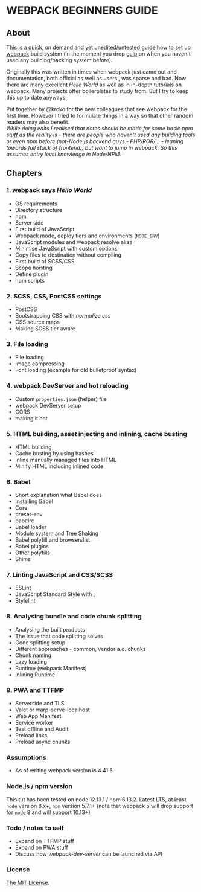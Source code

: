 # WEBPACK BEGINNERS GUIDE

## About

This is a quick, on demand and yet unedited/untested guide how to set up [webpack](https://webpack.js.org) build system (in the moment you drop [gulp](http://gulpjs.com) on when you haven't used any building/packing system before).

Originally this was written in times when webpack just came out and documentation, both official as well as users', was sparse and bad. Now there are many excellent *Hello World* as well as in in-depth tutorials on webpack. Many projects offer boilerplates to study from. But I try to keep this up to date anyways.

Put together by @kroko for the new colleagues that see webpack for the first time. However I tried to formulate things in a way so that other random readers may also benefit.  
_While doing edits I realised that notes should be made for some basic npm stuff as the reality is - there are people who haven't used any building tools or even npm before (not-Node.js backend guys - PHP/ROR/... - leaning towards full stack of frontend), but want to jump in webpack. So this assumes entry level knowledge in Node/NPM._

## Chapters

### 1. webpack says *Hello World*

* OS requirements
* Directory structure
* npm
* Server side
* First build of JavaScript
* Webpack mode, deploy tiers and environments (`NODE_ENV`)
* JavaScript modules and webpack resolve alias
* Minimise JavaScript with custom options
* Copy files to destination without compiling
* First build of SCSS/CSS
* Scope hoisting
* Define plugin
* npm scripts

### 2. SCSS, CSS, PostCSS settings

* PostCSS
* Bootstrapping CSS with *normalize.css*
* CSS source maps
* Making SCSS tier aware

### 3. File loading

* File loading
* Image compressing
* Font loading (example for old bulletproof syntax)

### 4. webpack DevServer and hot reloading

* Custom `properties.json` (helper) file
* webpack DevServer setup
* CORS
* making it hot

### 5. HTML building, asset injecting and inlining, cache busting

* HTML building
* Cache busting by using hashes
* Inline manually managed files into HTML
* Minify HTML including inlined code

### 6. Babel

* Short explanation what Babel does
* Installing Babel
* Core
* preset-env
* babelrc
* Babel loader
* Module system and Tree Shaking
* Babel polyfill and browserslist
* Babel plugins
* Other polyfills
* Shims

### 7. Linting JavaScript and CSS/SCSS

* ESLint
* JavaScript Standard Style with ;
* Stylelint

### 8. Analysing bundle and code chunk splitting

* Analysing the built products
* The issue that code splitting solves
* Code splitting setup
* Different approaches - common, vendor a.o. chunks
* Chunk naming
* Lazy loading
* Runtime (webpack Manifest)
* Inlining Runtime

### 9. PWA and TTFMP

* Serverside and TLS
* Valet or warp-serve-localhost
* Web App Manifest
* Service worker
* Test offline and Audit
* Preload links
* Preload async chunks

### Assumptions

* As of writing webpack version is 4.41.5.

### Node.js / npm version

This tut has been tested on node 12.13.1 / npm 6.13.2.
Latest LTS, at least `node` version 8.x+, `npm` version 5.7.1+  (note that webpack 5 will drop support for `node` 8 and will support 10.13+)

### Todo / notes to self

* Expand on TTFMP stuff
* Expand on PWA stuff
* Discuss how *webpack-dev-server* can be launched via API

### License

[The MIT License](https://raw.githubusercontent.com/WARP-LAB/WARP-GUIDES-WEBPACK/master/LICENSE).
